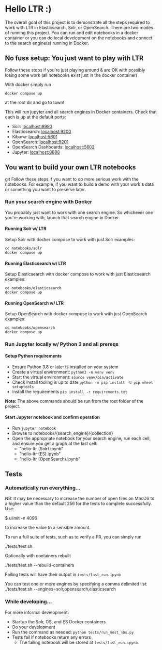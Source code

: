 # Hello LTR :)

The overall goal of this project is to demonstrate all the steps required to work with LTR in Elasticsearch, Solr, or OpenSearch. There are two modes of running this project. You can run and edit notebooks in a docker container or you can do local development on the notebooks and connect to the search engine(s) running in Docker.

## No fuss setup: You just want to play with LTR

Follow these steps if you're just playing around & are OK with possibly losing some work (all notebooks exist just in the docker container)

With docker simply run

```
docker compose up
```

at the root dir and go to town!

This will run jupyter and all search engines in Docker containers. Check that each is up at the default ports:

- Solr: [localhost:8983](localhost:8983)
- Elasticsearch: [localhost:9200](localhost:9200)
- Kibana: [localhost:5601](localhost:5601)
- OpenSearch: [localhost:9201](localhost:9201)
- OpenSearch Dashboards: [localhost:5602](localhost:5602)
- Jupyter: [localhost:8888](localhost:8888)

## You want to build your own LTR notebooks
git 
Follow these steps if you want to do more serious work with the notebooks. For example, if you want to build a demo with your work's data or something you want to preserve later.

### Run your search engine with Docker

You probably just want to work with one search engine. So whichever one you're working with, launch that search engine in Docker.

#### Running Solr w/ LTR

Setup Solr with docker compose to work with just Solr examples:

```
cd notebooks/solr
docker compose up
```

#### Running Elasticsearch w/ LTR

Setup Elasticsearch with docker compose to work with just Elasticsearch examples:

```
cd notebooks/elasticsearch
docker compose up
```

#### Running OpenSearch w/ LTR

Setup OpenSearch with docker compose to work with just OpenSearch examples:

```
cd notebooks/opensearch
docker compose up
```

### Run Jupyter locally w/ Python 3 and all prereqs

#### Setup Python requirements

- Ensure Python 3.8 or later is installed on your system
- Create a virtual environment: `python3 -m venv venv`
- Start the virtual environment: `source venv/bin/activate`
- Check install tooling is up to date `python -m pip install -U pip wheel setuptools`
- Install the requirements `pip install -r requirements.txt`

__Note:__ The above commands should be run from the root folder of the project.

#### Start Jupyter notebook and confirm operation

- Run `jupyter notebook`
- Browse to notebooks/{search\_engine}/{collection} 
- Open the appropriate notebook for your search engine, run each cell, and ensure you get a graph at the last cell:
  - "hello-ltr (Solr).ipynb"
  - "hello-ltr (ES).ipynb"
  - "hello-ltr (OpenSearch).ipynb"

## Tests

### Automatically run everything...

NB: It may be necessary to increase the number of open files on MacOS to a
higher value than the default 256 for the tests to complete successfully. Use:

$ ulimit -n 4096

to increase the value to a sensible amount.

To run a full suite of tests, such as to verify a PR, you can simply run

./tests/test.sh

Optionally with containers rebuilt

./tests/test.sh --rebuild-containers

Failing tests will have their output in `tests/last_run.ipynb`

You can test one or more engines by specifying a comma delimited list:
./tests/test.sh --engines=solr,opensearch,elasticsearch

### While developing...

For more informal development:

- Startup the Solr, OS, and ES Docker containers
- Do your development
- Run the command as needed:
`python tests/run_most_nbs.py`
- Tests fail if notebooks return any errors
  - The failing notebook will be stored at `tests/last_run.ipynb`
